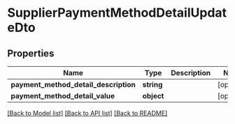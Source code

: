 # SupplierPaymentMethodDetailUpdateDto

## Properties
Name | Type | Description | Notes
------------ | ------------- | ------------- | -------------
**payment_method_detail_description** | **string** |  | [optional] 
**payment_method_detail_value** | **object** |  | [optional] 

[[Back to Model list]](../README.md#documentation-for-models) [[Back to API list]](../README.md#documentation-for-api-endpoints) [[Back to README]](../README.md)


